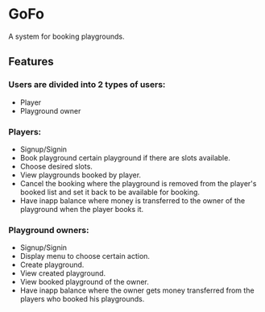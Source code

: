 # GoFo
A system for booking playgrounds. 

## Features 
### Users are divided into 2 types of users:
- Player
- Playground owner
### Players:
- Signup/Signin
- Book playground certain playground if there are slots available.
- Choose desired slots.
- View playgrounds booked by player.
- Cancel the booking where the playground is removed from the player's booked list and set it back to be available for booking.
- Have inapp balance where money is transferred to the owner of the playground when the player books it.
### Playground owners:
- Signup/Signin
- Display menu to choose certain action.
- Create playground.
- View created playground. 
- View booked playground of the owner.
- Have inapp balance where the owner gets money transferred from the players who booked his playgrounds.


